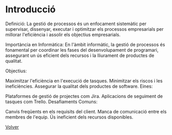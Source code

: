 # Introducció
Definició: La gestió de processos és un enfocament sistemàtic per supervisar, dissenyar, executar i optimitzar els processos empresarials per millorar l'eficiència i assolir els objectius empresarials.

Importància en Informàtica: En l'àmbit informàtic, la gestió de processos és fonamental per coordinar les fases del desenvolupament de programari, assegurant un ús eficient dels recursos i la lliurament de productes de qualitat.

Objectius:

Maximitzar l'eficiència en l'execució de tasques.
Minimitzar els riscos i les ineficiències.
Assegurar la qualitat dels productes de software.
Eines:

Plataformes de gestió de projectes com Jira.
Aplicacions de seguiment de tasques com Trello.
Desafiaments Comuns:

Canvis freqüents en els requisits del client.
Manca de comunicació entre els membres de l'equip.
Ús ineficient dels recursos disponibles.


[Volver](../../README.md) 